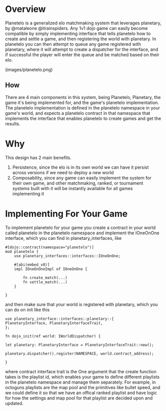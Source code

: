 # Overview
Planetelo is a generalized elo matchmaking system that leverages planetary, by @mataleone @itrainspiders. Any 1v1 dojo game can easily become compatible by simply implementing interface that tells planetelo how to create and settle a game, and then registering the world with planetary. In planetelo you can then attempt to queue any game registered with planetary, where it will attempt to create a dispatcher for the interface, and if successful the player will enter the queue and be matched based on their elo.

(images/planetelo.png)

## How
There are 4 main components in this system, being Planetelo, Planetary, the game it's being implemented for, and the game's planetelo implementation. The planetelo implementation is defined in the planetelo namespace in your game's world, and expects a planetelo contract in that namespace that implements the interface that enables planetelo to create games and get the results. 

# Why
This design has 2 main benefits.

1. Persistence, since the elo is in its own world we can have it persist across versions if we need to deploy a new world
2. Composability, since any game can easily implement the system for their own game, and other matchmaking, ranked, or tournament systems built with it will be instantly available for all games implementing it

# Implementing For Your Game

To implement planetelo for your game you create a contract in your world called planetelo in the planetelo namespace and implement the IOneOnOne interface, which you can find in planetary_interfaces, like 

```
#[dojo::contract(namespace="planetelo")]
mod planetelo {
	use planetary_interfaces::interfaces::IOneOnOne;

	#[abi(embed_v0)]
	impl IOneOnOneImpl of IOneOnOne {
	
		fn create_match(...)
		fn settle_match(...)
	}

}
```
and then make sure that your world is registered with planetary, which you can do on init like this 
```
use planetary_interface::interfaces::planetary::{
PlanetaryInterface, PlanetaryInterfaceTrait,
};

fn dojo_init(ref world: IWorldDispatcher) {

let planetary: PlanetaryInterface = PlanetaryInterfaceTrait::new();

planetary.dispatcher().register(NAMESPACE, world.contract_address);

}
```
where contract interface trait is the 
One argument that the create function takes is the playlist id, which enables your game to define different playlists in the planetelo namespace and manage them separately. For example, in octoguns playlists are the map pool and the primitives like bullet speed, and we could define it so that we have an offical ranked playlist and have logic for how the settings and map pool for that playlist are decided upon and updated. 